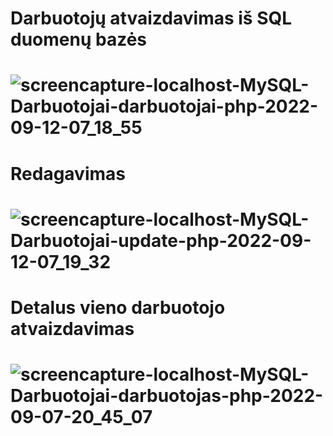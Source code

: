 # Darbuotojų atvaizdavimas iš SQL duomenų bazės
# ![screencapture-localhost-MySQL-Darbuotojai-darbuotojai-php-2022-09-12-07_18_55](https://user-images.githubusercontent.com/107037107/189573326-047a0da6-d056-41f0-a76f-f91f6aeefed2.png)
# Redagavimas
# ![screencapture-localhost-MySQL-Darbuotojai-update-php-2022-09-12-07_19_32](https://user-images.githubusercontent.com/107037107/189573369-31328daa-5a67-41f9-aa48-e6eae09ac8bd.png)
# Detalus vieno darbuotojo atvaizdavimas
# ![screencapture-localhost-MySQL-Darbuotojai-darbuotojas-php-2022-09-07-20_45_07](https://user-images.githubusercontent.com/107037107/188944694-de4a449b-5121-4a6b-a38b-3ecc256e1f22.png)
